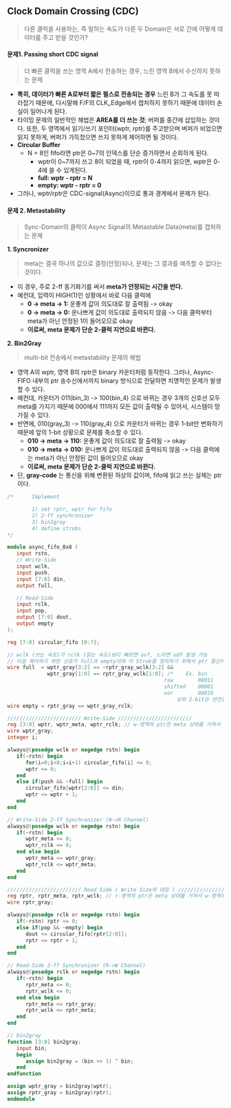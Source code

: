 ## Clock Domain Crossing (CDC)

> 다른 클럭을 사용하는, 즉 말하는 속도가 다른 두 Domain은 서로 간에 어떻게 데이터를 주고 받을 것인가?

#### 문제1. Passing short CDC signal

> 더 빠른 클럭을 쓰는 영역 A에서 전송하는 경우, 느린 영역 B에서 수신하지 못하는 문제

- **특히, 데이터가 빠른 A로부터 짧은 펄스로 전송되는 경우** 느린 B가 그 속도를 못 따라잡기 때문에, 다시말해 F/F의 CLK_Edge에서 캡처하지 못하기 때문에 데이터 손실이 일어나게 된다.
- 타이밍 문제의 일반적인 해법은 **AREA를 더 쓰는 것**; 버퍼를 중간에 삽입하는 것이다. 또한, 두 영역에서 읽기/쓰기 포인터(wptr, rptr)를 주고받으며 버퍼가 비었으면 읽지 못하게, 버퍼가 가득찼으면 쓰지 못하게 제어하면 될 것이다.
- **Circular Buffer**
  - N = 8인 fifo라면 ptr은 0~7의 인덱스를 단순 증가하면서 순회하게 된다.
    - **<Ex>** wptr이 0~7까지 쓰고 8이 되었을 때, rptr이 0-4까지 읽으면, wptr은 0-4에 쓸 수 있게된다.
    - **full: wptr - rptr = N**
    - **empty: wptr - rptr = 0**
- 그러나, wptr/rptr은 CDC-signal(Async)이므로 통과 경계에서 문제가 된다.

#### 문제 2. Metastability

> Sync-Domain의 클럭이 Async Signal의 Metastable Data(meta)를 캡처하는 문제

**1. Syncronizer**

> meta는 결국 하나의 값으로 결정(안정)되나, 문제는 그 결과를 예측할 수 없다는 것이다.

- 이 경우, 주로 2-ff 동기화기를 써서 **meta가 안정되는 시간을 번다.**
- 예컨대, 입력이 HIGH(1)인 상황에서 바로 다음 클럭에
  - **0 -> meta -> 1:** 운좋게 값이 의도대로 잘 출력됨 -> okay
  - **0 -> meta -> 0:** 운나쁘게 값이 의도대로 출력되지 않음 -> 다음 클럭부터 meta가 아닌 안정된 1이 들어오므로 okay
  - **이로써, meta 문제가 단순 2-클럭 지연으로 바뀐다.**

**2. Bin2Gray**

> multi-bit 전송에서 metastability 문제의 해법

- 영역 A의 wptr, 영역 B의 rptr은 binary 카운터처럼 동작한다. 그러나, Async-FIFO 내부의 ptr 송수신에서까지 binary 방식으로 전달하면 치명적인 문제가 발생할 수 있다.
- 예컨대, 카운터가 011(bin_3) -> 100(bin_4) 으로 바뀌는 경우 3개의 신호선 모두 meta를 가지기 때문에 000에서 111까지 모든 값이 출력될 수 있어서, 시스템이 망가질 수 있다.
- 반면에, 010(gray_3) -> 110(gray_4) 으로 카운터가 바뀌는 경우 1-bit만 변화하기 때문에 앞의 1-bit 상황으로 문제를 축소할 수 있다.
  - **010 -> meta -> 110:** 운좋게 값이 의도대로 잘 출력됨 -> okay
  - **010 -> meta -> 010:** 운나쁘게 값이 의도대로 출력되지 않음 -> 다음 클럭에는 meta가 아닌 안정된 값이 들어오므로 okay
  - **이로써, meta 문제가 단순 2-클럭 지연으로 바뀐다.**
- 단, **gray-code** 는 통신을 위해 변환된 허상의 값이며, fifo에 읽고 쓰는 실체는 ptr이다.

```verilog
/*      Implement

        1) set rptr, wptr for fifo
        2) 2-ff synchronizer
        3) bin2gray
        4) define strobs
*/

module async_fifo_8x8 (
   input rstn,
   // Write-Side
   input wclk,
   input push,
   input [7:0] din,
   output full,

   // Read-Side
   input rclk,
   input pop,
   output [7:0] dout,
   output empty
);

reg [7:0] circular_fifo [0:7];

// wclk (쓰는 속도)가 rclk (읽는 속도)보다 빠르면 ovf, 느리면 udf 발생 가능
// 이걸 제어하기 위한 신호가 full과 empty이며 이 Strob를 정의하기 위해서 ptr 통신이 필요함
wire full  = wptr_gray[3:2] == ~rptr_gray_wclk[3:2] &&
             wptr_gray[1:0] == rptr_gray_wclk[1:0]; /*    Ex. bin         bin + N
                                                   raw        00011       10011
                                                   shifted    00001       01001
                                                   xor        00010       11010
                                                       상위 2-bit은 반전관계 && 나머지 일치 */
wire empty = rptr_gray == wptr_gray_rclk;

//////////////////////// Write-Side ////////////////////////
reg [3:0] wptr, wptr_meta, wptr_rclk; // w-영역의 ptr은 meta 상태를 거쳐서 r-영역에 도달
wire wptr_gray;
integer i;

always@(posedge wclk or negedge rstn) begin
   if(~rstn) begin
      for(i=0;i<8;i=i+1) circular_fifo[i] <= 0;
      wptr <= 0;
   end
   else if(push && ~full) begin
      circular_fifo[wptr[2:0]] <= din;
      wptr <= wptr + 1;
   end
end

// Write-Side 2-ff Synchronizer (W->R Channel)
always@(posedge wclk or negedge rstn) begin
   if(~rstn) begin
      wptr_meta <= 0;
      wptr_rclk <= 0;
   end else begin
      wptr_meta <= wptr_gray;
      wptr_rclk <= wptr_meta;
   end
end

//////////////////////// Read Side ( Write Size와 대칭 ) ////////////////////////
reg rptr, rptr_meta, rptr_wclk; // r-영역의 ptr은 meta 상태를 거쳐서 w-영역에 도달
wire rptr_gray;

always@(posedge rclk or negedge rstn) begin
   if(~rstn) rptr <= 0;
   else if(pop && ~empty) begin
      dout <= circular_fifo[rptr[2:0]];
      rptr <= rptr + 1;
   end
end

// Read-Side 2-ff Synchronizer (R->W Channel)
always@(posedge rclk or negedge rstn) begin
   if(~rstn) begin
      rptr_meta <= 0;
      rptr_wclk <= 0;
   end else begin
      rptr_meta <= rptr_gray;
      rptr_wclk <= rptr_meta;
   end
end

// bin2gray
function [3:0] bin2gray;
   input bin;
   begin
      assign bin2gray = (bin >> 1) ^ bin;
   end
endfunction

assign wptr_gray = bin2gray(wptr);
assign rptr_gray = bin2gray(rptr);
endmodule
```

